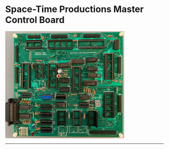 # Space-Time Productions Master Control Board

<img src="images/MCB_001.JPG" width=75% height=75%>

---
